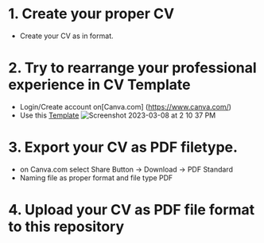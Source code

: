 # 1. Create your proper CV 
  - Create your CV as in format.

# 2. Try to rearrange your professional experience in CV Template
  - Login/Create account on[Canva.com] (https://www.canva.com/)
  - Use this [Template](https://www.canva.com/templates/EAFRuCp3DcY-black-white-minimalist-cv-resume/)
  ![Screenshot 2023-03-08 at 2 10 37 PM](https://user-images.githubusercontent.com/36503834/223648635-2d7f3b84-a5d2-4c97-abb8-fb5f3f770796.png)


# 3. Export your CV as PDF filetype. 
  - on Canva.com select Share Button -> Download -> PDF Standard
  - Naming file as proper format and file type PDF

# 4. Upload your CV as PDF file format to this repository
